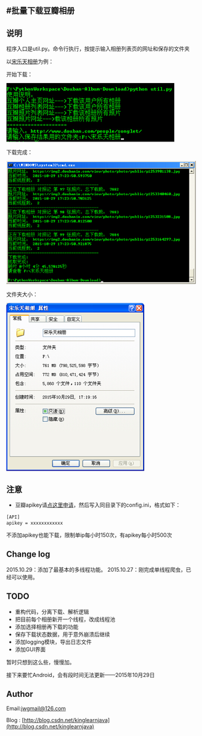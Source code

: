 #批量下载豆瓣相册
------------

## 说明
程序入口是util.py。命令行执行，按提示输入相册列表页的网址和保存的文件夹

以[宋乐天相册]()为例：

开始下载：

![](begin.jpg)

下载完成：

![](done.jpg)

文件夹大小：

![](all.jpg)


## 注意
- 豆瓣apikey请[点这里申请](http://developers.douban.com/wiki/?title=tutorial)，然后写入同目录下的config.ini，格式如下：
```
[API]
apikey = xxxxxxxxxxxx
```
不添加apikey也能下载，限制单ip每小时150次，有apikey每小时500次


## Change log
2015.10.29：添加了最基本的多线程功能。
2015.10.27：刚完成单线程爬虫，已经可以使用。

## TODO
- 重构代码，分离下载、解析逻辑
- 把目前每个相册新开一个线程，改成线程池
- 添加选择相册再下载的功能
- 保存下载状态数据，用于意外崩溃后继续
- 添加logging模块，导出日志文件
- 添加GUI界面

暂时只想到这么些，慢慢加。

接下来要忙Android，会有段时间无法更新——2015年10月29日


## Author
Email:jwgmail@126.com

Blog : [http://blog.csdn.net/kinglearnjava](http://blog.csdn.net/kinglearnjava)
